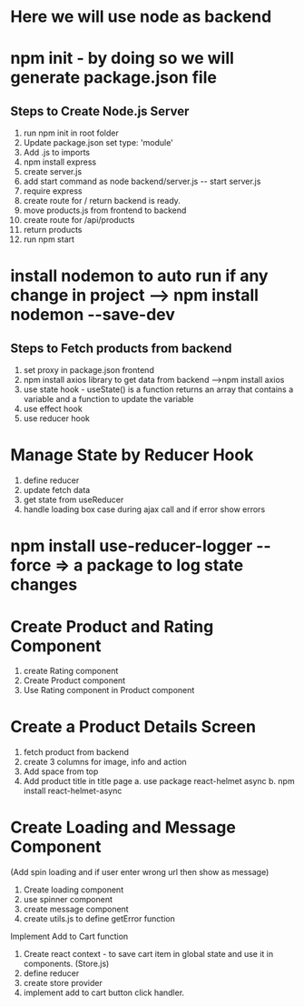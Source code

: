 # Here we will use node as backend

# npm init - by doing so we will generate package.json file

## Steps to Create Node.js Server

1. run npm init in root folder
2. Update package.json set type: 'module'
3. Add .js to imports
4. npm install express
5. create server.js
6. add start command as node backend/server.js -- start server.js
7. require express
8. create route for / return backend is ready.
9. move products.js from frontend to backend
10. create route for /api/products
11. return products
12. run npm start

# install nodemon to auto run if any change in project --> npm install nodemon --save-dev

## Steps to Fetch products from backend

1. set proxy in package.json frontend
2. npm install axios library to get data from backend -->npm install axios
3. use state hook - useState() is a function returns an array that contains a variable and a function to update the variable
4. use effect hook
5. use reducer hook

# Manage State by Reducer Hook

1.  define reducer
2.  update fetch data
3.  get state from useReducer
4.  handle loading box case during ajax call and if error show errors

# npm install use-reducer-logger --force => a package to log state changes

# Create Product and Rating Component

1.  create Rating component
2.  Create Product component
3.  Use Rating component in Product component

# Create a Product Details Screen

1.  fetch product from backend
2.  create 3 columns for image, info and action
3.  Add space from top
4.  Add product title in title page
    a. use package react-helmet async
    b. npm install react-helmet-async

# Create Loading and Message Component

(Add spin loading and if user enter wrong url then show as message)

1.  Create loading component
2.  use spinner component
3.  create message component
4.  create utils.js to define getError function

Implement Add to Cart function

1. Create react context - to save cart item in global state and use it in components. (Store.js)
2. define reducer
3. create store provider
4. implement add to cart button click handler.
